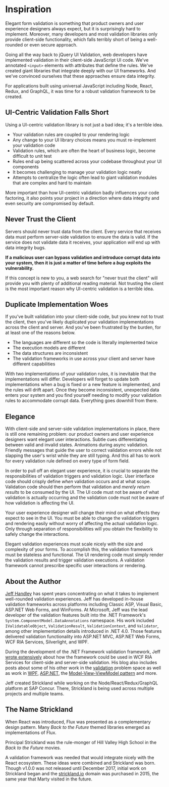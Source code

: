 # Inspiration

Elegant form validation is something that product owners and user experience designers always expect, but it is surprisingly hard to implement. Moreover, many developers and most validation libraries only provide client-side functionality, which falls terribly short of being a well-rounded or even secure approach.

Going all the way back to jQuery UI Validation, web developers have implemented validation in their client-side JavaScript UI code. We've annotated `<input>` elements with attributes that define the rules. We've created giant libraries that integrate deeply with our UI frameworks. And we've convinced ourselves that these approaches ensure data integrity.

For applications built using universal JavaScript including Node, React, Redux, and GraphQL, it was time for a robust validation framework to be created.

## UI-Centric Validation Falls Short

Using a UI-centric validation library is not just a bad idea; it's a terrible idea.

* Your validation rules are coupled to your rendering logic
* Any change to your UI library choices means you must re-implement your validation code
* Validation rules, which are often the heart of business logic, become difficult to unit test
* Rules end up being scattered across your codebase throughout your UI components
* It becomes challenging to manage your validation logic neatly
* Attempts to centralize the logic often lead to giant validation modules that are complex and hard to maintain

More important than how UI-centric validation badly influences your code factoring, it also points your project in a direction where data integrity and even security are compromised by default.

## Never Trust the Client

Servers should never trust data from the client. Every service that receives data must perform server-side validation to ensure the data is valid. If the service does not validate data it receives, your application _will_ end up with data integrity bugs.

**If a malicious user can bypass validation and introduce corrupt data into your system, then it is just a matter of time before a _bug_ exploits the vulnerability.**

If this concept is new to you, a web search for "never trust the client" will provide you with plenty of additional reading material. Not trusting the client is the most important reason why UI-centric validation is a terrible idea.

## Duplicate Implementation Woes

If you've built validation into your client-side code, but you knew not to trust the client, then you've likely duplicated your validation implementations across the client and server. And you've been frustrated by the burden, for at least one of the reasons below.

* The languages are different so the code is literally implemented twice
* The execution models are different
* The data structures are inconsistent
* The validation frameworks in use across your client and server have different capabilities

With two implementations of your validation rules, it is inevitable that the implementations will differ. Developers will forget to update both implementations when a bug is fixed or a new feature is implemented, and the rules will drift apart. Once they become inconsistent, unexpected data enters your system and you find yourself needing to modify your validation rules to accommodate corrupt data. Everything goes downhill from there.

## Elegance

With client-side and server-side validation implementations in place, there is still one remaining problem: our product owners and user experience designers want elegant user interactions. Subtle cues differentiating between valid and invalid states. Animations during async validation. Friendly messages that guide the user to correct validation errors while not slapping the user's wrist while they are still typing. And this all has to work for every validation rule defined on every type of form field.

In order to pull off an elegant user experience, it is crucial to separate the responsibilities of validation triggers and validation logic. User interface code should crisply define _when_ validation occurs and at what scope. Validation code should then perform that validation and _merely return results_ to be consumed by the UI. The UI code must not be aware of what validation is actually occurring and the validation code must not be aware of how validation is affecting the UI.

Your user experience designer will change their mind on what effects they expect to see in the UI. You must be able to change the validation triggers and rendering easily without worry of affecting the actual validation logic. Only through separation of responsibilities will you obtain the flexibility to safely change the interactions.

Elegant validation experiences must scale nicely with the size and complexity of your forms. To accomplish this, the validation framework must be stateless and functional. The UI rendering code must simply render the validation results and trigger validation executions. A validation framework cannot prescribe specific user interactions or rendering.

## About the Author

[Jeff Handley](https://twitter.com/jeffhandley) has spent years concentrating on what it takes to implement well-rounded validation experiences. Jeff has developed in-house validation frameworks across platforms including Classic ASP, Visual Basic, ASP.NET Web Forms, and WinForms. At Microsoft, Jeff was the lead developer of the validation features built into the .NET Framework's `System.ComponentModel.DataAnnotations` namespace. His work included `IValidatableObject`, `ValidationResult`, `ValidationContext`, and `Validator`, among other implementation details introduced in .NET 4.0. Those features delivered validation functionality into ASP.NET MVC, ASP.NET Web Forms, WCF RIA Services, Silverlight, and WPF.

During the development of the .NET Framework validation framework, Jeff [wrote extensively](http://jeffhandley.com/tags/RiaServicesValidation/default.aspx) about how the framework could be used in WCF RIA Services for client-side and server-side validation. His blog also includes posts about some of his other work in the [validation](http://jeffhandley.com/tags/Validation/default.aspx) problem space as well as work in [WPF](http://jeffhandley.com/tags/WPF/default.aspx), [ASP.NET](http://jeffhandley.com/tags/ASP.NET/default.aspx), the [Model-View-ViewModel pattern](http://jeffhandley.com/tags/Model-View-ViewModel/default.aspx) and more.

Jeff created Strickland while working on the Node/React/Redux/GraphQL platform at SAP Concur. There, Strickland is being used across multiple projects and multiple teams.

## The Name Strickland

When React was introduced, Flux was presented as a complementary design pattern. Many *Back to the Future* themed libraries emerged as implementations of Flux.

Principal Strickland was the rule-monger of Hill Valley High School in the *Back to the Future* movies.

A validation framework was needed that would integrate nicely with the React ecosystem. These ideas were combined and Strickland was born. Though v1.0.0 was not released until December 2017, initial work on Strickland began and the [strickland.io](https://strickland.io) domain was purchased in 2015, the same year that Marty visited in the future.
